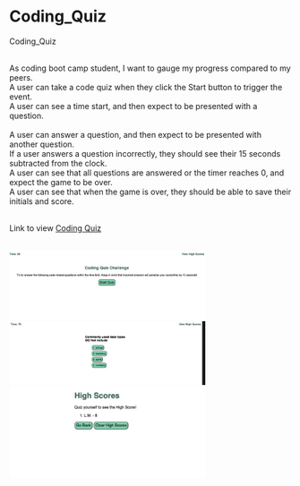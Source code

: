 # Coding_Quiz
Coding_Quiz


<br>As coding boot camp student, I want to gauge my progress compared to my peers.
<br>A user can take a code quiz when they click the Start button to trigger the event.
<br>A user can see a time start, and then expect to be presented with a question.  
<br>A user can answer a question, and then expect to be presented with another question.
<br>If a user answers a question incorrectly, they should see their 15 seconds subtracted from the clock.
<br>A user can see that all questions are answered or the timer reaches 0, and expect the game to be over.
<br>A user can see that when the game is over, they should be able to save their initials and score. 

<br>Link to view <a href="https://lemming97.github.io/Coding_Quiz/">Coding Quiz</a>

<br><img src="./Assets/images/screen1.png" alt="screenshot 1 of starting page" width="350"/>
<br><img src="./Assets/images/screen2.png" alt="screenshot 2 of the one of the questions" width="350"/>
<br><img src="./Assets/images/screen4.png" alt="screenshot 4 of the high score page" width="350"/>